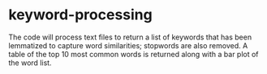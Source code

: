 # keyword-processing
The code will process text files to return a list of keywords that has been lemmatized to capture word similarities; stopwords are also removed. A table of the top 10 most common words is returned along with a bar plot of the word list.
